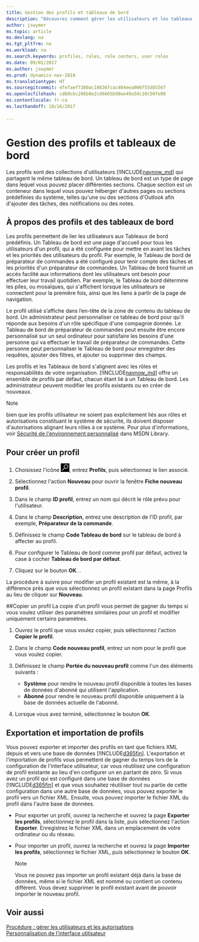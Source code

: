 ```yaml
---
title: Gestion des profils et tableaux de bord
description: "Découvrez comment gérer les utilisateurs et les tableaux de bord dans Dynamics NAV."
author: jswymer
ms.topic: article
ms.devlang: na
ms.tgt_pltfrm: na
ms.workload: na
ms.search.keywords: profiles, roles, role centers, user roles
ms.date: 09/01/2017
ms.author: jswymer
ms.prod: dynamics-nav-2018
ms.translationtype: HT
ms.sourcegitcommit: 4fefaef7380ac10836fcac404eea006f55d8556f
ms.openlocfilehash: cd60cbc206b8e2cd6665b98ee49a5dc10c50fe08
ms.contentlocale: fr-ca
ms.lasthandoff: 10/16/2017

---
```

# <a name="managing-profiles-and-role-centers"></a>Gestion des profils et tableaux de bord
Les profils sont des collections d'utilisateurs [!INCLUDE[navnow_md](includes/navnow_md.md)] qui partagent le même tableau de bord. Un tableau de bord est un type de page dans lequel vous pouvez placer différentes sections. Chaque section est un conteneur dans lequel vous pouvez héberger d'autres pages ou sections prédéfinies du système, telles qu'une ou des sections d'Outlook afin d'ajouter des tâches, des notifications ou des notes.  

## <a name="about-profiles-and-role-centers"></a>À propos des profils et des tableaux de bord
Les profils permettent de lier les utilisateurs aux Tableaux de bord prédéfinis. Un Tableau de bord est une page d'accueil pour tous les utilisateurs d'un profil, qui a été configurée pour mettre en avant les tâches et les priorités des utilisateurs du profil. Par exemple, le Tableau de bord de préparateur de commandes a été configuré pour tenir compte des tâches et les priorités d'un préparateur de commandes. Un Tableau de bord fournit un accès facilité aux informations dont les utilisateurs ont besoin pour effectuer leur travail quotidien. Par exemple, le Tableau de bord détermine les piles, ou mosaïques, qui s'affichent lorsque les utilisateurs se connectent pour la première fois, ainsi que les liens à partir de la page de navigation.

Le profil utilisé s’affiche dans l’en-tête de la zone de contenu du tableau de bord. Un administrateur peut personnaliser ce tableau de bord pour qu'il réponde aux besoins d'un rôle spécifique d'une compagnie donnée. Le Tableau de bord de préparateur de commandes peut ensuite être encore personnalisé sur un seul ordinateur pour satisfaire les besoins d'une personne qui va effectuer le travail de préparateur de commandes. Cette personne peut personnaliser le Tableau de bord pour enregistrer des requêtes, ajouter des filtres, et ajouter ou supprimer des champs.

Les profils et les Tableaux de bord s'alignent avec les rôles et responsabilités de votre organisation. [!INCLUDE[navnow_md](includes/navnow_md.md)] offre un ensemble de profils par défaut, chacun étant lié à un Tableau de bord. Les administrateur peuvent modifier les profils existants ou en créer de nouveaux.  
  
> [!NOTE]  
>  bien que les profils utilisateur ne soient pas explicitement liés aux rôles et autorisations constituant le système de sécurité, ils doivent disposer d'autorisations alignant leurs rôles à ce système. Pour plus d'informations, voir [Sécurité de l'environnement personnalisé](http://go.microsoft.com/fwlink?LinkId=147633) dans MSDN Library. 

## <a name="to-create-a-profile"></a>Pour créer un profil
1.  Choisissez l'icône ![Page ou rapport pour la recherche](media/ui-search/search_small.png "icône Page ou rapport pour la recherche"), entrez **Profils**, puis sélectionnez le lien associé.  
  
2.  Sélectionnez l'action **Nouveau** pour ouvrir la fenêtre **Fiche nouveau profil**.  
  
3.  Dans le champ **ID profil**, entrez un nom qui décrit le rôle prévu pour l'utilisateur.  
  
4.  Dans le champ **Description**, entrez une description de l'ID profil, par exemple, **Préparateur de la commande**.  
  
5.  Définissez le champ **Code Tableau de bord** sur le tableau de bord à affecter au profil.  
  
6.  Pour configurer le Tableau de bord comme profil par défaut, activez la case à cocher **Tableau de bord par défaut**.  
  
7.  Cliquez sur le bouton **OK**. .  
  
La procédure à suivre pour modifier un profil existant est la même, à la différence près que vous sélectionnez un profil existant dans la page Profils au lieu de cliquer sur **Nouveau**.  


##<a name="copying-a-profile"></a>Copier un profil 
La copie d'un profil vous permet de gagner du temps si vous voulez utiliser des paramètres similaires pour un profil et modifier uniquement certains paramètres.

1.  Ouvrez le profil que vous voulez copier, puis sélectionnez l'action **Copier le profil**.

2.  Dans le champ **Code nouveau profil**, entrez un nom pour le profil que vous voulez copier. 

3.  Définissez le champ **Portée du nouveau profil** comme l'un des éléments suivants :

    - **Système** pour rendre le nouveau profil disponible à toutes les bases de données d'abonné qui utilisent l'application.
    - **Abonné** pour rendre le nouveau profil disponible uniquement à la base de données actuelle de l'abonné. 
4. Lorsque vous avez terminé, sélectionnez le bouton **OK**.

## <a name="ExportImportProfile"></a>Exportation et importation de profils

Vous pouvez exporter et importer des profils en tant que fichiers XML depuis et vers une base de données [!INCLUDE[d365fin](includes/d365fin_md.md)]. L'exportation et l'importation de profils vous permettent de gagner du temps lors de la configuration de l'interface utilisateur, car vous réutilisez une configuration de profil existante au lieu d'en configurer un en partant de zéro. Si vous avez un profil qui est configuré dans une base de données [!INCLUDE[d365fin](includes/d365fin_md.md)] et que vous souhaitez réutiliser tout ou partie de cette configuration dans une autre base de données, vous pouvez exporter le profil vers un fichier XML. Ensuite, vous pouvez importer le fichier XML du profil dans l'autre base de données.

-   Pour exporter un profil, ouvrez la recherche et ouvrez la page **Exporter les profils**, sélectionnez le profil dans la liste, puis sélectionnez l'action **Exporter**. Enregistrez le fichier XML dans un emplacement de votre ordinateur ou du réseau. 
  
-   Pour importer un profil, ouvrez la recherche et ouvrez la page **Importer les profils**, sélectionnez le fichier XML, puis sélectionnez le bouton **OK**. 

    > [!NOTE]  
    >  Vous ne pouvez pas importer un profil existant déjà dans la base de données, même si le fichier XML est nommé ou contient un contenu différent. Vous devez supprimer le profil existant avant de pouvoir importer le nouveau profil. 



## <a name="see-also"></a>Voir aussi  
[Procédure : gérer les utilisateurs et les autorisations](ui-how-users-permissions.md)  
[Personnalisation de l’interface utilisateur](ui-customizing-overview.md)   
<!--[Security Overview](../Security%20Overview.md)-->

